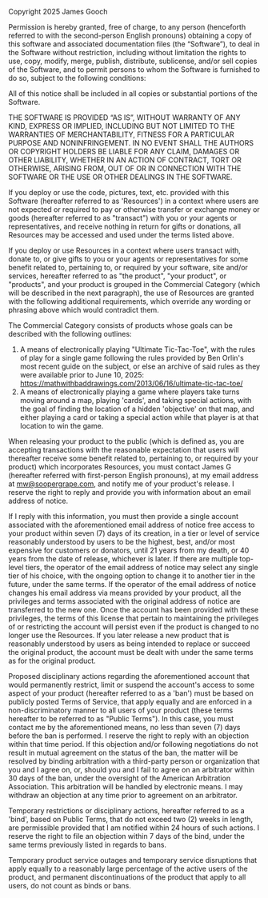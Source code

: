 Copyright 2025 James Gooch

Permission is hereby granted, free of charge, to any person (henceforth referred to with the second-person English pronouns) obtaining a copy of this software and associated documentation files (the “Software”), to deal in the Software without restriction, including without limitation the rights to use, copy, modify, merge, publish, distribute, sublicense, and/or sell copies of the Software, and to permit persons to whom the Software is furnished to do so, subject to the following conditions:

All of this notice shall be included in all copies or substantial portions of the Software.

THE SOFTWARE IS PROVIDED “AS IS”, WITHOUT WARRANTY OF ANY KIND, EXPRESS OR IMPLIED, INCLUDING BUT NOT LIMITED TO THE WARRANTIES OF MERCHANTABILITY, FITNESS FOR A PARTICULAR PURPOSE AND NONINFRINGEMENT. IN NO EVENT SHALL THE AUTHORS OR COPYRIGHT HOLDERS BE LIABLE FOR ANY CLAIM, DAMAGES OR OTHER LIABILITY, WHETHER IN AN ACTION OF CONTRACT, TORT OR OTHERWISE, ARISING FROM, OUT OF OR IN CONNECTION WITH THE SOFTWARE OR THE USE OR OTHER DEALINGS IN THE SOFTWARE.

If you deploy or use the code, pictures, text, etc. provided with this Software (hereafter referred to as 'Resources') in a context where users are not expected or required to pay or otherwise transfer or exchange money or goods (hereafter referred to as "transact") with you or your agents or representatives, and receive nothing in return for gifts or donations, all Resources may be accessed and used under the terms listed above.

If you deploy or use Resources in a context where users transact with, donate to, or give gifts to you or your agents or representatives for some benefit related to, pertaining to, or required by your software, site and/or services, hereafter referred to as "the product", "your product", or "products", and your product is grouped in the Commercial Category (which will be described in the next paragraph), the use of Resources are granted with the following additional requirements, which override any wording or phrasing above which would contradict them.

The Commercial Category consists of products whose goals can be described with the following outlines:
1) A means of electronically playing "Ultimate Tic-Tac-Toe", with the rules of play for a single game following the rules provided by Ben Orlin's most recent guide on the subject, or else an archive of said rules as they were available prior to June 10, 2025: https://mathwithbaddrawings.com/2013/06/16/ultimate-tic-tac-toe/
2) A means of electronically playing a game where players take turns moving around a map, playing 'cards', and taking special actions, with the goal of finding the location of a hidden 'objective' on that map, and either playing a card or taking a special action while that player is at that location to win the game.

When releasing your product to the public (which is defined as, you are accepting transactions with the reasonable expectation that users will thereafter receive some benefit related to, pertaining to, or required by your product) which incorporates Resources, you must contact James G (hereafter referred with first-person English pronouns), at my email address at mw@soopergrape.com, and notify me of your product's release. I reserve the right to reply and provide you with information about an email address of notice.

If I reply with this information, you must then provide a single account associated with the aforementioned email address of notice free access to your product within seven (7) days of its creation, in a tier or level of service reasonably understood by users to be the highest, best, and/or most expensive for customers or donators, until 21 years from my death, or 40 years from the date of release, whichever is later. If there are multiple top-level tiers, the operator of the email address of notice may select any single tier of his choice, with the ongoing option to change it to another tier in the future, under the same terms. If the operator of the email address of notice changes his email address via means provided by your product, all the privileges and terms associated with the original address of notice are transferred to the new one. Once the account has been provided with these privileges, the terms of this license that pertain to maintaining the privileges of or restricting the account will persist even if the product is changed to no longer use the Resources. If you later release a new product that is reasonably understood by users as being intended to replace or succeed the original product, the account must be dealt with under the same terms as for the original product.

Proposed disciplinary actions regarding the aforementioned account that would permanently restrict, limit or suspend the account's access to some aspect of your product (hereafter referred to as a 'ban') must be based on publicly posted Terms of Service, that apply equally and are enforced in a non-discriminatory manner to all users of your product (these terms hereafter to be referred to as "Public Terms"). 
In this case, you must contact me by the aforementioned means, no less than seven (7) days before the ban is performed. I reserve the right to reply with an objection within that time period. If this objection and/or following negotiations do not result in mutual agreement on the status of the ban, the matter will be resolved by binding arbitration with a third-party person or organization that you and I agree on, or, should you and I fail to agree on an arbitrator within 30 days of the ban, under the oversight of the American Arbitration Association. This arbitration will be handled by electronic means. I may withdraw an objection at any time prior to agreement on an arbitrator.

Temporary restrictions or disciplinary actions, hereafter referred to as a 'bind', based on Public Terms, that do not exceed two (2) weeks in length, are permissible provided that I am notified within 24 hours of such actions. I reserve the right to file an objection within 7 days of the bind, under the same terms previously listed in regards to bans.

Temporary product service outages and temporary service disruptions that apply equally to a reasonably large percentage of the active users of the product, and permanent discontinuations of the product that apply to all users, do not count as binds or bans.
